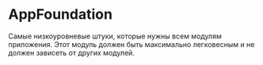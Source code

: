 # AppFoundation

Самые низкоуровневые штуки, которые нужны всем модулям приложения. 
Этот модуль должен быть максимально легковесным и не должен зависеть от других модулей.
